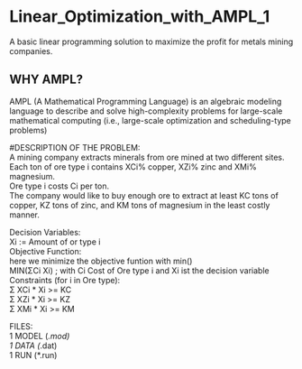 # Linear_Optimization_with_AMPL_1  
A basic linear programming solution to maximize the profit for metals mining companies.  

## WHY AMPL?  
AMPL (A Mathematical Programming Language) is an algebraic modeling language to describe and solve high-complexity problems for large-scale mathematical computing (i.e., large-scale optimization and scheduling-type problems)

#DESCRIPTION OF THE PROBLEM:  
A mining company extracts minerals from ore mined at two different sites.   
Each ton of ore type i contains XCi% copper, XZi% zinc and XMi% magnesium.  
Ore type i costs Ci per ton.   
The company would like to buy enough ore to extract at least KC tons of copper,  KZ tons of zinc, and KM tons of magnesium in the least costly manner.  

Decision Variables:  
  Xi := Amount of or type i  
Objective Function:  
  here we minimize the objective funtion with min()  
  MIN(ΣCi Xi) ; with Ci Cost of Ore type i and Xi ist the decision variable  
Constraints (for i in Ore type):  
   Σ XCi * Xi >= KC  
   Σ XZi * Xi >= KZ  
   Σ XMi * Xi >= KM  
   
FILES:  
  1 MODEL (*.mod)  
  1 DATA (*.dat)  
  1 RUN (*.run)  
   
